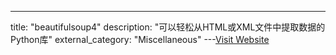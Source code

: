 ---
title: "beautifulsoup4"
description: "可以轻松从HTML或XML文件中提取数据的Python库"
external_category: "Miscellaneous"
---[Visit Website](https://pypi.org/project/beautifulsoup4/)

